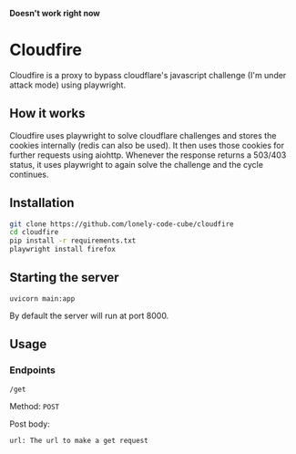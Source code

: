 **Doesn't work right now**

# Cloudfire

Cloudfire is a proxy to bypass cloudflare's javascript challenge (I'm under attack mode) using playwright.

## How it works

Cloudfire uses playwright to solve cloudflare challenges and stores the cookies internally (redis can also be used). It then uses those cookies for further requests using aiohttp. Whenever the response returns a 503/403 status, it uses playwright to again solve the challenge and the cycle continues.

## Installation

```sh
git clone https://github.com/lonely-code-cube/cloudfire
cd cloudfire
pip install -r requirements.txt
playwright install firefox
```

## Starting the server

```
uvicorn main:app
```

By default the server will run at port 8000.

## Usage

### Endpoints
```/get```

Method: ```POST```

Post body:

```
url: The url to make a get request
```

